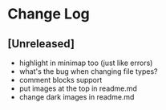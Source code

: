 # Change Log

## [Unreleased]

- highlight in minimap too (just like errors)  
- what's the bug when changing file types?  
- comment blocks support  
- put images at the top in readme.md  
- change dark images in readme.md
<!-- - hex colors? -->